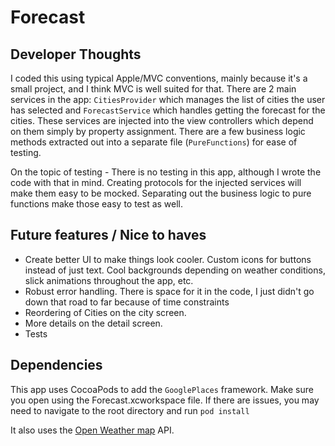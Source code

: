 # Forecast

## Developer Thoughts
I coded this using typical Apple/MVC conventions, mainly because it's a small project, and I think MVC is well suited for that.  There are 2 main services in the app: `CitiesProvider` which manages the list of cities the user has selected and `ForecastService` which handles getting the forecast for the cities.  These services are injected into the view controllers which depend on them simply by property assignment. There are a few business logic methods extracted out into a separate file (`PureFunctions`) for ease of testing. 

On the topic of testing - There is no testing in this app, although I wrote the code with that in mind.  Creating protocols for the injected services will make them easy to be mocked.  Separating out the business logic to pure functions make those easy to test as well. 

## Future features / Nice to haves 
- Create better UI to make things look cooler.  Custom icons for buttons instead of just text.  Cool backgrounds depending on weather conditions, slick animations throughout the app, etc. 
- Robust error handling.  There is space for it in the code, I just didn't go down that road to far because of time constraints
- Reordering of Cities on the city screen.
- More details on the detail screen.
- Tests

## Dependencies
This app uses CocoaPods to add the `GooglePlaces` framework.
Make sure you open using the Forecast.xcworkspace file.  If there are issues, you may need to navigate to the root directory and run `pod install`

It also uses the [Open Weather map](https://openweathermap.org/current) API.






